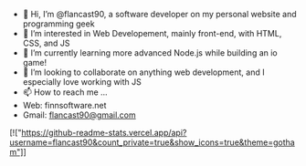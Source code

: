 - 👋 Hi, I’m @flancast90, a software developer on my personal website and programming geek
- 👀 I’m interested in Web Developement, mainly front-end, with HTML, CSS, and JS
- 🌱 I’m currently learning more advanced Node.js while building an io game!
- 💞️ I’m looking to collaborate on anything web development, and I especially love working with JS
- 📫 How to reach me ...
-   Web: finnsoftware.net
-   Gmail: flancast90@gmail.com

[!["https://github-readme-stats.vercel.app/api?username=flancast90&count_private=true&show_icons=true&theme=gotham"]]
